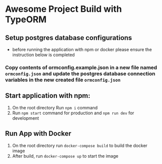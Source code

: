 # Awesome Project Build with TypeORM
## Setup postgres database configurations
- before running the application with npm or docker please ensure the instruction below is completed
### Copy contents of ormconfig.example.json in a new file named `ormconfig.json` and update the postgres database connection variables in the new created file `ormconfig.json`

## Start application with npm:

1. On the root directory Run `npm i` command
2. Run `npm start` command for production and `npm run dev` for development

## Run App with Docker

1. On the root directory run `docker-compose build` to build the docker image
2. After build, run `docker-compose up` to start the image
